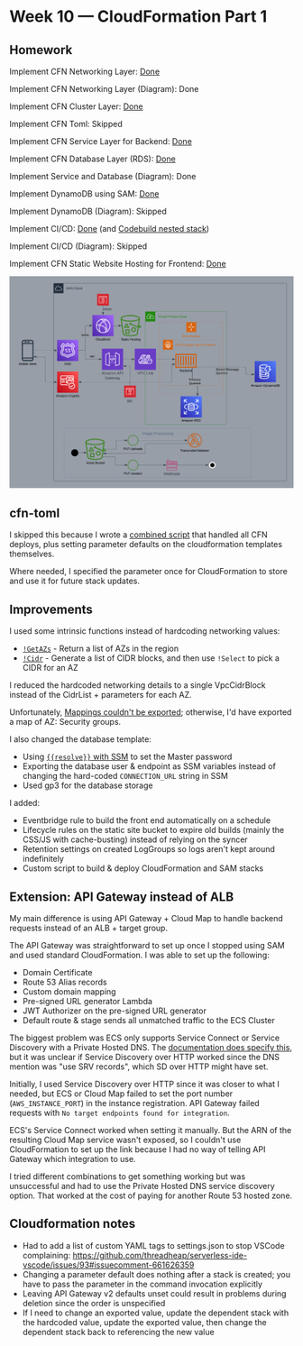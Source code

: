 # Week 10 — CloudFormation Part 1

## Homework

Implement CFN Networking Layer: [Done](https://github.com/lightweavr/aws-bootcamp-cruddur-2023/blob/main/aws/cfn/networking.yml)

Implement CFN Networking Layer (Diagram): Done

Implement CFN Cluster Layer: [Done](https://github.com/lightweavr/aws-bootcamp-cruddur-2023/blob/main/aws/cfn/service.yml)

Implement CFN Toml: Skipped

Implement CFN Service Layer for Backend: [Done](https://github.com/lightweavr/aws-bootcamp-cruddur-2023/blob/main/aws/cfn/backend.yml)

Implement CFN Database Layer (RDS): [Done](https://github.com/lightweavr/aws-bootcamp-cruddur-2023/blob/main/aws/cfn/db.yml)

Implement Service and Database (Diagram): Done

Implement DynamoDB using SAM: [Done](https://github.com/lightweavr/aws-bootcamp-cruddur-2023/blob/main/aws/sam/ddb.yml)

Implement DynamoDB (Diagram): Skipped

Implement CI/CD: [Done](https://github.com/lightweavr/aws-bootcamp-cruddur-2023/blob/main/aws/cfn/cicd.yml) (and [Codebuild nested stack](https://github.com/lightweavr/aws-bootcamp-cruddur-2023/blob/main/aws/cfn/codebuild.yml))

Implement CI/CD (Diagram): Skipped

Implement CFN Static Website Hosting for Frontend: [Done](https://github.com/lightweavr/aws-bootcamp-cruddur-2023/blob/main/aws/cfn/frontend.yml)

![Lucidchart Networking, Cluster, & Database diagram](assets/week-10-aws-cfn-parts.png)

## cfn-toml

I skipped this because I wrote a [combined script](https://github.com/lightweavr/aws-bootcamp-cruddur-2023/blob/main/bin/cfn) that handled all CFN deploys, plus setting parameter defaults on the cloudformation templates themselves.

Where needed, I specified the parameter once for CloudFormation to store and use it for future stack updates.

## Improvements

I used some intrinsic functions instead of hardcoding networking values:

* [`!GetAZs`](https://docs.aws.amazon.com/AWSCloudFormation/latest/UserGuide/intrinsic-function-reference-getavailabilityzones.html) - Return a list of AZs in the region
* [`!Cidr`](https://docs.aws.amazon.com/AWSCloudFormation/latest/UserGuide/intrinsic-function-reference-cidr.html) - Generate a list of CIDR blocks, and then use `!Select` to pick a CIDR for an AZ

I reduced the hardcoded networking details to a single VpcCidrBlock instead of the CidrList + parameters for each AZ.

Unfortunately, [Mappings couldn't be exported](https://docs.aws.amazon.com/AWSCloudFormation/latest/UserGuide/mappings-section-structure.html);  otherwise, I'd have exported a map of AZ: Security groups.

I also changed the database template:

* Using [`{{resolve}}` with SSM](https://docs.aws.amazon.com/AWSCloudFormation/latest/UserGuide/dynamic-references.html#dynamic-references-ssm-secure-strings) to set the Master password
* Exporting the database user & endpoint as SSM variables instead of changing the hard-coded `CONNECTION_URL` string in SSM
* Used gp3 for the database storage

I added:

* Eventbridge rule to build the front end automatically on a schedule
* Lifecycle rules on the static site bucket to expire old builds (mainly the CSS/JS with cache-busting) instead of relying on the syncer
* Retention settings on created LogGroups so logs aren't kept around indefinitely
* Custom script to build & deploy CloudFormation and SAM stacks

## Extension: API Gateway instead of ALB

My main difference is using API Gateway + Cloud Map to handle backend requests instead of an ALB + target group.

The API Gateway was straightforward to set up once I stopped using SAM and used standard CloudFormation. I was able to set up the following:

* Domain Certificate
* Route 53 Alias records
* Custom domain mapping
* Pre-signed URL generator Lambda
* JWT Authorizer on the pre-signed URL generator
* Default route & stage sends all unmatched traffic to the ECS Cluster

The biggest problem was ECS only supports Service Connect or Service Discovery with a Private Hosted DNS. The [documentation does specify this](https://docs.aws.amazon.com/apigateway/latest/developerguide/http-api-develop-integrations-private.html#http-api-develop-integrations-private-Cloud-Map), but it was unclear if Service Discovery over HTTP worked since the DNS mention was "use SRV records", which SD over HTTP might have set.

Initially, I used Service Discovery over HTTP since it was closer to what I needed, but ECS or Cloud Map failed to set the port number (`AWS_INSTANCE_PORT`) in the instance registration. API Gateway failed requests with `No target endpoints found for integration`.

ECS's Service Connect worked when setting it manually. But the ARN of the resulting Cloud Map service wasn't exposed, so I couldn't use CloudFormation to set up the link because I had no way of telling API Gateway which integration to use.

I tried different combinations to get something working but was unsuccessful and had to use the Private Hosted DNS service discovery option. That worked at the cost of paying for another Route 53 hosted zone.

## Cloudformation notes

* Had to add a list of custom YAML tags to settings.json to stop VSCode complaining: <https://github.com/threadheap/serverless-ide-vscode/issues/93#issuecomment-661626359>
* Changing a parameter default does nothing after a stack is created; you have to pass the parameter in the command invocation explicitly
* Leaving API Gateway v2 defaults unset could result in problems during deletion since the order is unspecified
* If I need to change an exported value, update the dependent stack with the hardcoded value, update the exported value, then change the dependent stack back to referencing the new value
